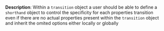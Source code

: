 __Description__: Within a `transition` object a user should be able to define a `shorthand` object to control the specificity for each properties transition even if there are no actual properties present within the `transition` object and inherit the omited options either locally or globally
